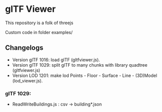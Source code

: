 # glTF Viewer

This repository is a folk of threejs

Custom code in folder examples/

## Changelogs

 - Version glTF 1016: load glTF  (gltfviewer.js).
 - Version glTF 1029: split glTF to many chunks with library quadtree (gltfviewer.js)
 - Version LOD 1201: make lod Points - Floor - Surface - Line - (3D)Model (lod_viewer.js).

### glTF 1029:

 - ReadWriteBuildings.js : csv -> building*.json

